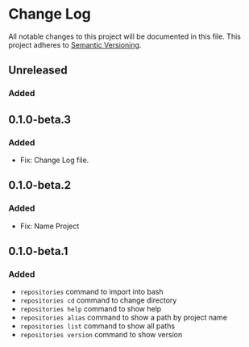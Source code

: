 # Change Log
All notable changes to this project will be documented in this file.
This project adheres to [Semantic Versioning](http://semver.org/).

## Unreleased
### Added

## 0.1.0-beta.3
### Added

 - Fix: Change Log file.

## 0.1.0-beta.2
### Added

 - Fix: Name Project

## 0.1.0-beta.1
### Added

 - `repositories` command to import into bash
 - `repositories cd` command to change directory
 - `repositories help` command to show help
 - `repositories alias` command to show a path by project name 
 - `repositories list` command to show all paths 
 - `repositories version` command to show version 

